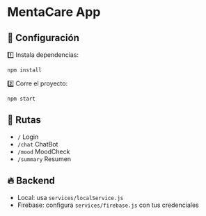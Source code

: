 # MentaCare App

## 🚀 Configuración

1️⃣ Instala dependencias:
```
npm install
```

2️⃣ Corre el proyecto:
```
npm start
```

## 🔗 Rutas
- `/` Login
- `/chat` ChatBot
- `/mood` MoodCheck
- `/summary` Resumen

## 🔥 Backend
- Local: usa `services/localService.js`
- Firebase: configura `services/firebase.js` con tus credenciales